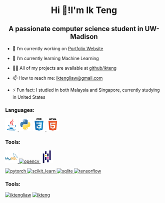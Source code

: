 <h1 align="center">Hi 👋!I'm Ik Teng</h1>
<h2 align="center">A passionate computer science student in UW-Madison</h2>

- 🔭 I’m currently working on [Portfolio Website](https://github.com/ikteng/ikteng.github.io)

- 🌱 I’m currently learning Machine Learning

- 👨‍💻 All of my projects are available at [github/ikteng](github/ikteng)

- 📫 How to reach me: iktengliaw@gmail.com

- ⚡ Fun fact: I studied in both Malaysia and Singapore, currently studying in United States

<h3 align="left">Languages:</h3>
<p align="left">
  <a href="https://www.java.com" target="_blank" rel="noreferrer"> <img src="https://raw.githubusercontent.com/devicons/devicon/master/icons/java/java-original.svg" alt="java" width="40" height="40"/> </a> 
  <a href="https://www.python.org" target="_blank" rel="noreferrer"> <img src="https://raw.githubusercontent.com/devicons/devicon/master/icons/python/python-original.svg" alt="python" width="40" height="40"/></a>
  <a href="https://www.w3schools.com/css/" target="_blank" rel="noreferrer"> <img src="https://raw.githubusercontent.com/devicons/devicon/master/icons/css3/css3-original-wordmark.svg" alt="css3" width="40" height="40"/> </a> 
  <a href="https://www.w3.org/html/" target="_blank" rel="noreferrer"> <img src="https://raw.githubusercontent.com/devicons/devicon/master/icons/html5/html5-original-wordmark.svg" alt="html5" width="40" height="40"/> </a> 
</p>

<h3 align="left">Tools:</h3>
<p align="left"> 
  <a href="https://www.mysql.com/" target="_blank" rel="noreferrer"> <img src="https://raw.githubusercontent.com/devicons/devicon/master/icons/mysql/mysql-original-wordmark.svg" alt="mysql" width="40" height="40"/> </a> 
  <a href="https://opencv.org/" target="_blank" rel="noreferrer"> <img src="https://www.vectorlogo.zone/logos/opencv/opencv-icon.svg" alt="opencv" width="40" height="40"/> </a> 
  <a href="https://pandas.pydata.org/" target="_blank" rel="noreferrer"> <img src="https://raw.githubusercontent.com/devicons/devicon/2ae2a900d2f041da66e950e4d48052658d850630/icons/pandas/pandas-original.svg" alt="pandas" width="40" height="40"/> </a> 
  
  <a href="https://pytorch.org/" target="_blank" rel="noreferrer"> <img src="https://www.vectorlogo.zone/logos/pytorch/pytorch-icon.svg" alt="pytorch" width="40" height="40"/> </a> 
  <a href="https://scikit-learn.org/" target="_blank" rel="noreferrer"> <img src="https://upload.wikimedia.org/wikipedia/commons/0/05/Scikit_learn_logo_small.svg" alt="scikit_learn" width="40" height="40"/> </a> 
  <a href="https://www.sqlite.org/" target="_blank" rel="noreferrer"> <img src="https://www.vectorlogo.zone/logos/sqlite/sqlite-icon.svg" alt="sqlite" width="40" height="40"/> </a> 
  <a href="https://www.tensorflow.org" target="_blank" rel="noreferrer"> <img src="https://www.vectorlogo.zone/logos/tensorflow/tensorflow-icon.svg" alt="tensorflow" width="40" height="40"/> </a> 
</p>

<h3 align="left">Tools:</h3>
<p align="left"> 
    <a href="https://kaggle.com/iktengliaw" target="blank"><img src="https://raw.githubusercontent.com/rahuldkjain/github-profile-readme-generator/master/src/images/icons/Social/kaggle.svg" alt="iktengliaw" height="40" width="40" /></a>
    <a href="https://github.com/iktengliaw" target="blank"><img src="https://raw.githubusercontent.com/rahuldkjain/github-profile-readme-generator/master/src/images/icons/Social/githube.svg" alt="ikteng" height="40" width="40" /></a>
</p>

